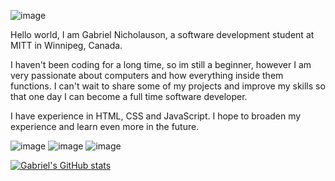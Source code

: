 ![image](https://images.unsplash.com/photo-1480506132288-68f7705954bd?ixlib=rb-4.0.3&ixid=MnwxMjA3fDB8MHxwaG90by1wYWdlfHx8fGVufDB8fHx8&auto=format&fit=crop&w=1520&q=80)

Hello world, I am Gabriel Nicholauson, a software development student at MITT in Winnipeg, Canada. 

I haven't been coding for a long time, so im still a beginner, however I am very passionate about computers and how everything inside them functions. I can't wait to share some of my projects and improve my skills so that one day I can become a full time software developer.

I have experience in HTML, CSS and JavaScript. I hope to broaden my experience and learn even more in the future.

![image](https://img.shields.io/badge/JavaScript-323330?style=for-the-badge&logo=javascript&logoColor=F7DF1E)
![image](https://img.shields.io/badge/HTML5-E34F26?style=for-the-badge&logo=html5&logoColor=white)
![image](https://img.shields.io/badge/CSS3-1572B6?style=for-the-badge&logo=css3&logoColor=white)

[![Gabriel's GitHub stats](https://github-readme-stats.vercel.app/api?username=GabeNicholauson)](https://github.com/gabenicholauson/github-readme-stats)